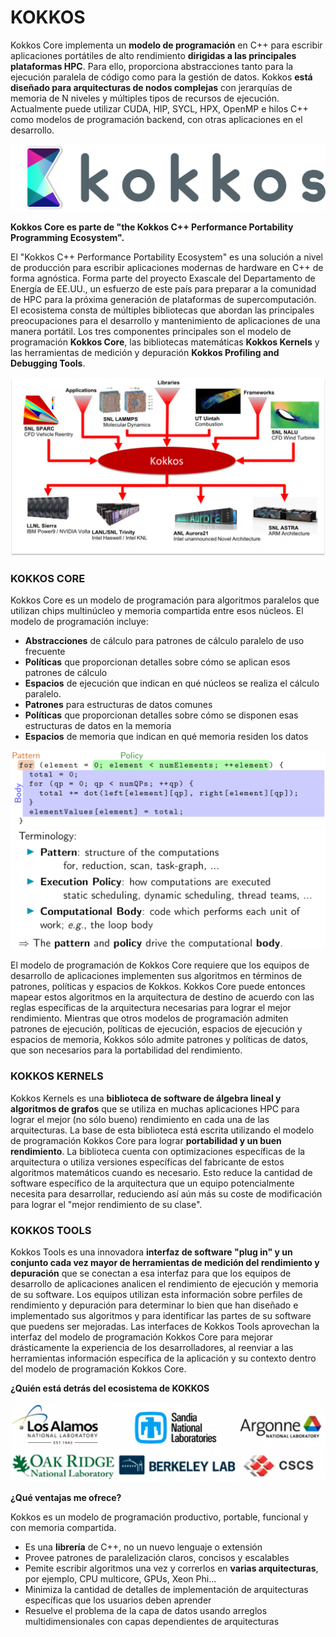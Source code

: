 # KOKKOS 

Kokkos Core implementa un **modelo de programación** en C++ para escribir aplicaciones portátiles de alto rendimiento **dirigidas a las principales plataformas HPC**. Para ello, proporciona abstracciones tanto para la ejecución paralela de código como para la gestión de datos. Kokkos **está diseñado para arquitecturas de nodos complejas** con jerarquías de memoria de N niveles y múltiples tipos de recursos de ejecución. Actualmente puede utilizar CUDA, HIP, SYCL, HPX, OpenMP e hilos C++ como modelos de programación backend, con otras aplicaciones en el desarrollo.

<p align=center>
<img src=imagenes/kokkos-logo.png>
</p>

**Kokkos Core es parte de "the Kokkos C++ Performance Portability Programming Ecosystem".**

El "Kokkos C++ Performance Portability Ecosystem" es una solución a nivel de producción para escribir aplicaciones modernas de hardware en C++ de forma agnóstica. Forma parte del proyecto Exascale del Departamento de Energía de EE.UU., un esfuerzo de este país para preparar a la comunidad de HPC para la próxima generación de plataformas de supercomputación. El ecosistema consta de múltiples bibliotecas que abordan las principales preocupaciones para el desarrollo y mantenimiento de aplicaciones de una manera portátil. Los tres componentes principales son el modelo de programación **Kokkos Core**, las bibliotecas matemáticas **Kokkos Kernels** y las herramientas de medición y depuración **Kokkos Profiling and Debugging Tools**.

<p>
<img src="imagenes/Kokkos-Architecture3.webp">
</p>

### KOKKOS CORE

Kokkos Core es un modelo de programación para algoritmos paralelos que utilizan chips multinúcleo y memoria compartida entre esos núcleos. El modelo de programación incluye: 
 - **Abstracciones** de cálculo para patrones de cálculo paralelo de uso frecuente
 - **Políticas** que proporcionan detalles sobre cómo se aplican esos patrones de cálculo
 - **Espacios** de ejecución que indican en qué núcleos se realiza el cálculo paralelo. 
 - **Patrones** para estructuras de datos comunes
 - **Políticas** que proporcionan detalles sobre cómo se disponen esas estructuras de datos en la memoria 
 - **Espacios** de memoria que indican en qué memoria residen los datos 

 <p align=center>
 <img src="imagenes/kokkos-core1.png">
 </p>

El modelo de programación de Kokkos Core requiere que los equipos de desarrollo de aplicaciones implementen sus algoritmos en términos de patrones, políticas y espacios de Kokkos. Kokkos Core puede entonces mapear estos algoritmos en la arquitectura de destino de acuerdo con las reglas específicas de la arquitectura necesarias para lograr el mejor rendimiento. Mientras que otros modelos de programación admiten patrones de ejecución, políticas de ejecución, espacios de ejecución y espacios de memoria, Kokkos sólo admite patrones y políticas de datos, que son necesarios para la portabilidad del rendimiento.

### KOKKOS KERNELS

Kokkos Kernels es una **biblioteca de software de álgebra lineal y algoritmos de grafos** que se utiliza en muchas aplicaciones HPC para lograr el mejor (no sólo bueno) rendimiento en cada una de las arquitecturas. La base de esta biblioteca está escrita utilizando el modelo de programación Kokkos Core para lograr **portabilidad y un buen rendimiento**. La biblioteca cuenta con optimizaciones específicas de la arquitectura o utiliza versiones específicas del fabricante de estos algoritmos matemáticos cuando es necesario. Esto reduce la cantidad de software específico de la arquitectura que un equipo potencialmente necesita para desarrollar, reduciendo así aún más su coste de modificación para lograr el "mejor rendimiento de su clase".

### KOKKOS TOOLS

Kokkos Tools es una innovadora **interfaz de software "plug in" y un conjunto cada vez mayor de herramientas de medición del rendimiento y depuración** que se conectan a esa interfaz para que los equipos de desarrollo de aplicaciones analicen el rendimiento de ejecución y memoria de su software. Los equipos utilizan esta información sobre perfiles de rendimiento y depuración para determinar lo bien que han diseñado e implementado sus algoritmos y para identificar las partes de su software que puedens ser mejoradas. Las interfaces de Kokkos Tools aprovechan la interfaz del modelo de programación Kokkos Core para mejorar drásticamente la experiencia de los desarrolladores, al reenviar a las herramientas información específica de la aplicación y su contexto dentro del modelo de programación Kokkos Core.

**¿Quién está detrás del ecosistema de  KOKKOS**

<p>
<img src="imagenes/kokkos-team.png">
</p>

**¿Qué ventajas me ofrece?**

Kokkos es un modelo de programación productivo, portable, funcional y con memoria compartida.

- Es una **librería** de C++, no un nuevo lenguaje o extensión
- Provee patrones de paralelización claros, concisos y escalables
- Pemite escribir algoritmos una vez y correrlos en **varias arquitecturas**, por ejemplo, CPU multicore, GPUs, Xeon Phi...
- Minimiza la cantidad de detalles de implementación de arquitecturas específicas que los usuarios deben aprender
- Resuelve el problema de la capa de datos usando arreglos multidimensionales con capas dependientes de arquitecturas 